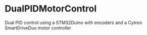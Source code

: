 # DualPIDMotorControl
Dual PID control using a STM32Duino with encoders and a Cytron SmartDriveDuo motor controller
